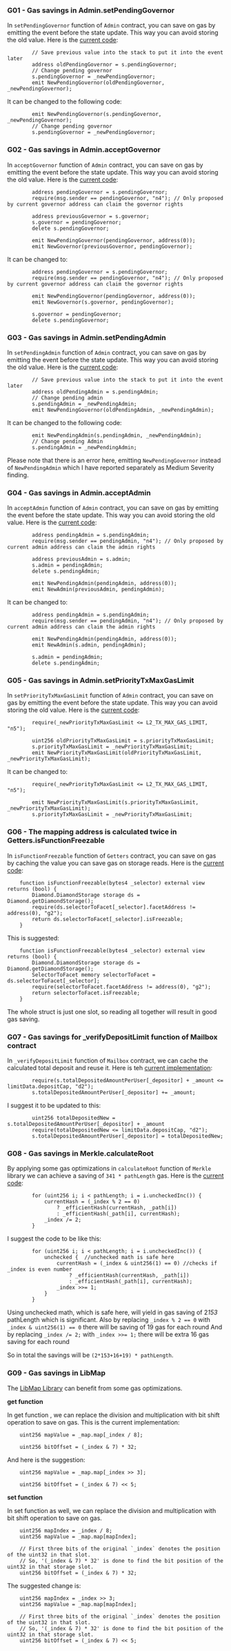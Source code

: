 ### G01 - Gas savings in Admin.setPendingGovernor

In `setPendingGovernor` function of `Admin` contract, you can save on gas by emitting the event before the state update. This way you can avoid storing the old value. Here is the [current code](https://github.com/code-423n4/2023-10-zksync/blob/main/code/contracts/ethereum/contracts/zksync/facets/Admin.sol#L20):

```
        // Save previous value into the stack to put it into the event later
        address oldPendingGovernor = s.pendingGovernor;
        // Change pending governor
        s.pendingGovernor = _newPendingGovernor;
        emit NewPendingGovernor(oldPendingGovernor, _newPendingGovernor);
```

It can be changed to the following code:

```
        emit NewPendingGovernor(s.pendingGovernor, _newPendingGovernor);
        // Change pending governor
        s.pendingGovernor = _newPendingGovernor;
```

### G02 - Gas savings in Admin.acceptGovernor

In `acceptGovernor` function of `Admin` contract, you can save on gas by emitting the event before the state update. This way you can avoid storing the old value. Here is the [current code](https://github.com/code-423n4/2023-10-zksync/blob/1fb4649b612fac7b4ee613df6f6b7d921ddd6b0d/code/contracts/ethereum/contracts/zksync/facets/Admin.sol#L29):

```
        address pendingGovernor = s.pendingGovernor;
        require(msg.sender == pendingGovernor, "n4"); // Only proposed by current governor address can claim the governor rights

        address previousGovernor = s.governor;
        s.governor = pendingGovernor;
        delete s.pendingGovernor;

        emit NewPendingGovernor(pendingGovernor, address(0));
        emit NewGovernor(previousGovernor, pendingGovernor);
```

It can be changed to:

```
        address pendingGovernor = s.pendingGovernor;
        require(msg.sender == pendingGovernor, "n4"); // Only proposed by current governor address can claim the governor rights

        emit NewPendingGovernor(pendingGovernor, address(0));
        emit NewGovernor(s.governor, pendingGovernor);

        s.governor = pendingGovernor;
        delete s.pendingGovernor;
```

### G03 - Gas savings in Admin.setPendingAdmin

In `setPendingAdmin` function of `Admin` contract, you can save on gas by emitting the event before the state update. This way you can avoid storing the old value. Here is the [current code](https://github.com/code-423n4/2023-10-zksync/blob/1fb4649b612fac7b4ee613df6f6b7d921ddd6b0d/code/contracts/ethereum/contracts/zksync/facets/Admin.sol#L44):

```
        // Save previous value into the stack to put it into the event later
        address oldPendingAdmin = s.pendingAdmin;
        // Change pending admin
        s.pendingAdmin = _newPendingAdmin;
        emit NewPendingGovernor(oldPendingAdmin, _newPendingAdmin);
```

It can be changed to the following code:

```
        emit NewPendingAdmin(s.pendingAdmin, _newPendingAdmin);
        // Change pending Admin
        s.pendingAdmin = _newPendingAdmin;
```

Please note that there is an error here, emitting `NewPendingGovernor` instead of `NewPendingAdmin` which I have reported separately as Medium Severity finding.

### G04 - Gas savings in Admin.acceptAdmin

In `acceptAdmin` function of `Admin` contract, you can save on gas by emitting the event before the state update. This way you can avoid storing the old value. Here is the [current code](https://github.com/code-423n4/2023-10-zksync/blob/1fb4649b612fac7b4ee613df6f6b7d921ddd6b0d/code/contracts/ethereum/contracts/zksync/facets/Admin.sol#L53):

```
        address pendingAdmin = s.pendingAdmin;
        require(msg.sender == pendingAdmin, "n4"); // Only proposed by current admin address can claim the admin rights

        address previousAdmin = s.admin;
        s.admin = pendingAdmin;
        delete s.pendingAdmin;

        emit NewPendingAdmin(pendingAdmin, address(0));
        emit NewAdmin(previousAdmin, pendingAdmin);
```

It can be changed to:

```
        address pendingAdmin = s.pendingAdmin;
        require(msg.sender == pendingAdmin, "n4"); // Only proposed by current admin address can claim the admin rights

        emit NewPendingAdmin(pendingAdmin, address(0));
        emit NewAdmin(s.admin, pendingAdmin);

        s.admin = pendingAdmin;
        delete s.pendingAdmin;
```

### G05 - Gas savings in Admin.setPriorityTxMaxGasLimit

In `setPriorityTxMaxGasLimit` function of `Admin` contract, you can save on gas by emitting the event before the state update. This way you can avoid storing the old value. Here is the [current code](https://github.com/code-423n4/2023-10-zksync/blob/1fb4649b612fac7b4ee613df6f6b7d921ddd6b0d/code/contracts/ethereum/contracts/zksync/facets/Admin.sol#L83):

```
        require(_newPriorityTxMaxGasLimit <= L2_TX_MAX_GAS_LIMIT, "n5");

        uint256 oldPriorityTxMaxGasLimit = s.priorityTxMaxGasLimit;
        s.priorityTxMaxGasLimit = _newPriorityTxMaxGasLimit;
        emit NewPriorityTxMaxGasLimit(oldPriorityTxMaxGasLimit, _newPriorityTxMaxGasLimit);
```

It can be changed to:

```
        require(_newPriorityTxMaxGasLimit <= L2_TX_MAX_GAS_LIMIT, "n5");

        emit NewPriorityTxMaxGasLimit(s.priorityTxMaxGasLimit, _newPriorityTxMaxGasLimit);
        s.priorityTxMaxGasLimit = _newPriorityTxMaxGasLimit;
```

### G06 - The mapping address is calculated twice in Getters.isFunctionFreezable

In `isFunctionFreezable` function of `Getters` contract, you can save on gas by caching the value you can save gas on storage reads. Here is the [current code](https://github.com/code-423n4/2023-10-zksync/blob/1fb4649b612fac7b4ee613df6f6b7d921ddd6b0d/code/contracts/ethereum/contracts/zksync/facets/Getters.sol#L158):

```
    function isFunctionFreezable(bytes4 _selector) external view returns (bool) {
        Diamond.DiamondStorage storage ds = Diamond.getDiamondStorage();
        require(ds.selectorToFacet[_selector].facetAddress != address(0), "g2");
        return ds.selectorToFacet[_selector].isFreezable;
    }
```

This is suggested:

```
    function isFunctionFreezable(bytes4 _selector) external view returns (bool) {
        Diamond.DiamondStorage storage ds = Diamond.getDiamondStorage();
        SelectorToFacet memory selectorToFacet = ds.selectorToFacet[_selector];
        require(selectorToFacet.facetAddress != address(0), "g2");
        return selectorToFacet.isFreezable;
    }
```

The whole struct is just one slot, so reading all together will result in good gas saving.

### G07 - Gas savings for \_verifyDepositLimit function of Mailbox contract

In `_verifyDepositLimit` function of `Mailbox` contract, we can cache the calculated total deposit and reuse it.
Here is teh [current implementation](https://github.com/code-423n4/2023-10-zksync/blob/1fb4649b612fac7b4ee613df6f6b7d921ddd6b0d/code/contracts/ethereum/contracts/zksync/facets/Mailbox.sol#L275):

```
        require(s.totalDepositedAmountPerUser[_depositor] + _amount <= limitData.depositCap, "d2");
        s.totalDepositedAmountPerUser[_depositor] += _amount;
```

I suggest it to be updated to this:

```
        uint256 totalDepositedNew = s.totalDepositedAmountPerUser[_depositor] + _amount
        require(totalDepositedNew <= limitData.depositCap, "d2");
        s.totalDepositedAmountPerUser[_depositor] = totalDepositedNew;
```

### G08 - Gas savings in Merkle.calculateRoot

By applying some gas optimizations in `calculateRoot` function of `Merkle` library we can achieve a saving of `341 * pathLength` gas.
Here is the [current code](https://github.com/code-423n4/2023-10-zksync/blob/1fb4649b612fac7b4ee613df6f6b7d921ddd6b0d/code/contracts/ethereum/contracts/zksync/libraries/Merkle.sol#L18):

```
        for (uint256 i; i < pathLength; i = i.uncheckedInc()) {
            currentHash = (_index % 2 == 0)
                ? _efficientHash(currentHash, _path[i])
                : _efficientHash(_path[i], currentHash);
            _index /= 2;
        }
```

I suggest the code to be like this:

```
        for (uint256 i; i < pathLength; i = i.uncheckedInc()) {
            unchecked {  //unchecked math is safe here
                currentHash = (_index & uint256(1) == 0) //checks if _index is even number
                    ? _efficientHash(currentHash, _path[i])
                    : _efficientHash(_path[i], currentHash);
                _index >>= 1;
            }
        }
```

Using unchecked math, which is safe here, will yield in gas saving of 2*153* pathLength which is significant.
Also by replacing `_index % 2 == 0` with `_index & uint256(1) == 0` there will be saving of 19 gas for each round
And by replacing `_index /= 2;` with `_index >>= 1;` there will be extra 16 gas saving for each round

So in total the savings will be `(2*153+16+19) * pathLength`.

### G09 - Gas savings in LibMap

The [LibMap Library](https://github.com/code-423n4/2023-10-zksync/blob/main/code/contracts/ethereum/contracts/zksync/libraries/LibMap.sol) can benefit from some gas optimizations.

**get function**

In get function , we can replace the division and multiplication with bit shift operation to save on gas.
This is the current implementation:

```
    uint256 mapValue = _map.map[_index / 8];

    uint256 bitOffset = (_index & 7) * 32;
```

And here is the suggestion:

```
    uint256 mapValue = _map.map[_index >> 3];

    uint256 bitOffset = (_index & 7) << 5;
```

**set function**

In set function as well, we can replace the division and multiplication with bit shift operation to save on gas.

```
    uint256 mapIndex = _index / 8;
    uint256 mapValue = _map.map[mapIndex];

    // First three bits of the original `_index` denotes the position of the uint32 in that slot.
    // So, '(_index & 7) * 32' is done to find the bit position of the uint32 in that storage slot.
    uint256 bitOffset = (_index & 7) * 32;
```

The suggested change is:

```
    uint256 mapIndex = _index >> 3;
    uint256 mapValue = _map.map[mapIndex];

    // First three bits of the original `_index` denotes the position of the uint32 in that slot.
    // So, '(_index & 7) * 32' is done to find the bit position of the uint32 in that storage slot.
    uint256 bitOffset = (_index & 7) << 5;
```
